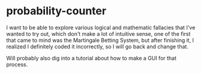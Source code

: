 # probability-counter

I want to be able to explore various logical and mathematic fallacies that I've wanted to try out, which don't make a lot of intuitive sense, one of the first that came to mind was the Martingale Betting System, but after finishing it, I realized I definitely coded it incorrectly, so I will go back and change that. 

Will probably also dig into a tutorial about how to make a GUI for that process. 
